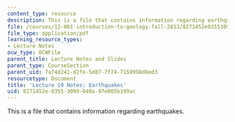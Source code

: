 ```yaml
---
content_type: resource
description: This is a file that contains information regarding earthquakes.
file: /courses/12-001-introduction-to-geology-fall-2013/8271452e03553099040a97e005b199ac_MIT12_001F13_Lec19Notes.pdf
file_type: application/pdf
learning_resource_types:
- Lecture Notes
ocw_type: OCWFile
parent_title: Lecture Notes and Slides
parent_type: CourseSection
parent_uid: 7a74d241-d2fe-5d87-7f74-7158998d8ed3
resourcetype: Document
title: 'Lecture 19 Notes: Earthquakes'
uid: 8271452e-0355-3099-040a-97e005b199ac
---
```

This is a file that contains information regarding earthquakes.

